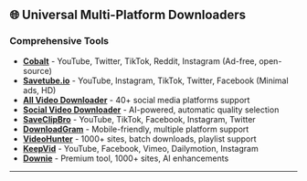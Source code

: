 ## 🌐 Universal Multi-Platform Downloaders

### Comprehensive Tools
- **[Cobalt](https://co.wukko.me)** - YouTube, Twitter, TikTok, Reddit, Instagram (Ad-free, open-source)
- **[Savetube.io](https://savetube.io)** - YouTube, Instagram, TikTok, Twitter, Facebook (Minimal ads, HD)
- **[All Video Downloader](https://allvideodownloader.net)** - 40+ social media platforms support
- **[Social Video Downloader](https://socialvideodownloader.com)** - AI-powered, automatic quality selection
- **[SaveClipBro](https://saveclipbro.com)** - YouTube, TikTok, Facebook, Instagram, Twitter
- **[DownloadGram](https://downloadgram.org)** - Mobile-friendly, multiple platform support
- **[VideoHunter](https://videohunter.net)** - 1000+ sites, batch downloads, playlist support
- **[KeepVid](https://keepvid.com)** - YouTube, Facebook, Vimeo, Dailymotion, Instagram
- **[Downie](https://software.charliemonroe.net/downie)** - Premium tool, 1000+ sites, AI enhancements

---
